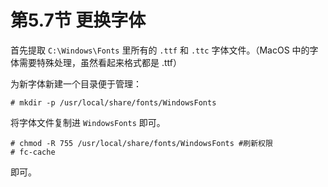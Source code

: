 # 第5.7节 更换字体

首先提取 `C:\Windows\Fonts` 里所有的 `.ttf` 和 `.ttc` 字体文件。（MacOS 中的字体需要特殊处理，虽然看起来格式都是 .ttf）

为新字体新建一个目录便于管理：

`# mkdir -p /usr/local/share/fonts/WindowsFonts`

将字体文件复制进 `WindowsFonts` 即可。

```
# chmod -R 755 /usr/local/share/fonts/WindowsFonts #刷新权限
# fc-cache 
```

即可。
